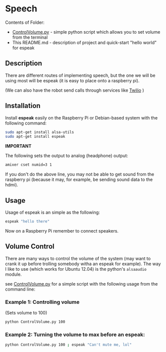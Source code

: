 Speech
======

Contents of Folder:
* [ControlVolume.py](ControlVolume.py) - simple python script which allows you to set volume from the terminal
* This README.md - description of project and quick-start "hello world" for espeak


## Description

There are different routes of implementing speech, but the one we will be using most will be espeak (it is easy to place onto a raspberry pi).

(We can also have the robot send calls through services like [Twilio](../SMS-and-PhoneCall/) )

## Installation

Install **espeak** easily on the Raspberry Pi or Debian-based system with the following command:

```bash
sudo apt-get install alsa-utils
sudo apt-get install espeak
```

**IMPORTANT** 

The following sets the output to analog (headphone) output:
```bash
amixer cset numid=3 1
```

If you don't do the above line, you may not be able to get sound from the raspberry pi (because it may, for example, be sending sound data to the hdmi). 

## Usage

Usage of espeak is an simple as the following:

```bash
espeak "hello there"
```

Now on a Raspberry Pi remember to connect speakers.

## Volume Control

There are many ways to control the volume of the system (may want to crank it up before trolling somebody witha an espeak for example).
The way I like to use (which works for Ubuntu 12.04) is the python's `alsaaudio` module.

see [ControlVolume.py](ControlVolume.py) for a simple script with the following usage from the command line:

### Example 1: Controlling volume

(Sets volume to 100)
```bash
python ControlVolume.py 100
```

### Example 2: Turning the volume to max before an espeak:

```bash
python ControlVolume.py 100 ; espeak "Can't mute me, lol"
```
